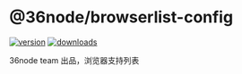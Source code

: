 # @36node/browserlist-config
[![version][0]][1] [![downloads][2]][3] 

36node team 出品，浏览器支持列表

[0]: https://img.shields.io/npm/v/@36node/browserslist-config.svg?style=flat
[1]: https://npmjs.org/package/@36node/browserslist-config
[2]: https://img.shields.io/npm/dm/@36node/browserslist-config.svg?style=flat
[3]: https://npmjs.org/package/@36node/browserslist-config
